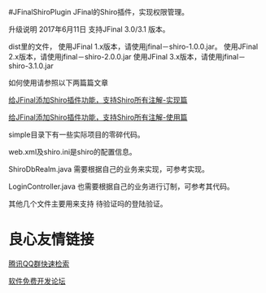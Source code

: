 #JFinalShiroPlugin
JFinal的Shiro插件，实现权限管理。 

升级说明
2017年6月11日 支持JFinal 3.0/3.1 版本。


dist里的文件，
使用JFinal 1.x版本，请使用jfinal－shiro-1.0.0.jar。
使用JFinal 2.x版本，请使用jfinal－shiro-2.0.0.jar
使用JFinal 3.x版本，请使用jfinal－shiro-3.1.0.jar

如何使用请参照以下两篇篇文章

[给JFinal添加Shiro插件功能，支持Shiro所有注解-实现篇](http://my.oschina.net/myaniu/blog/137198)

[给JFinal添加Shiro插件功能，支持Shiro所有注解-使用篇](http://my.oschina.net/myaniu/blog/137205)

simple目录下有一些实际项目的零碎代码。

web.xml及shiro.ini是shiro的配置信息。

ShiroDbRealm.java 需要根据自己的业务来实现，可参考实现。

LoginController.java 也需要根据自己的业务进行订制，可参考其代码。

其他几个文件主要用来支持 待验证吗的登陆验证。


 # 良心友情链接

[腾讯QQ群快速检索](http://u.720life.cn/s/8cf73f7c)

[软件免费开发论坛](http://u.720life.cn/s/bbb01dc0)